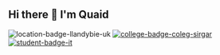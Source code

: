## Hi there 👋 I'm Quaid

![location-badge-llandybie-uk](https://img.shields.io/badge/Llandybie-UK-6e11b0?style=for-the-badge)
[![college-badge-coleg-sirgar](https://img.shields.io/badge/Coleg-SirGar-6e11b0?style=for-the-badge)](https://www.csgcc.ac.uk/en)
[![student-badge-it](https://img.shields.io/badge/Student-I.T.-6e11b0?style=for-the-badge)](https://www.csgcc.ac.uk/en/programme-courses/college-course/it-and-computing/computing-and-it-level-3)

